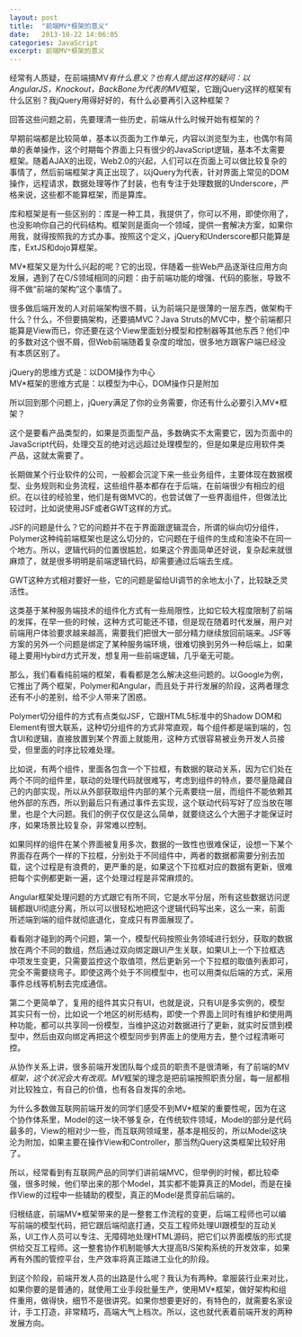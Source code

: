 ```yaml
---
layout: post
title:  "前端MV*框架的意义"
date:   2013-10-22 14:06:05
categories: JavaScript
excerpt: 前端MV*框架的意义
---
```


经常有人质疑，在前端搞MV*有什么意义？也有人提出这样的疑问：以AngularJS，Knockout，BackBone为代表的MV*框架，它跟jQuery这样的框架有什么区别？我jQuery用得好好的，有什么必要再引入这种框架？

回答这些问题之前，先要理清一些历史，前端从什么时候开始有框架的？

早期前端都是比较简单，基本以页面为工作单元，内容以浏览型为主，也偶尔有简单的表单操作，这个时期每个界面上只有很少的JavaScript逻辑，基本不太需要框架。随着AJAX的出现，Web2.0的兴起，人们可以在页面上可以做比较复杂的事情了，然后前端框架才真正出现了，以jQuery为代表，针对界面上常见的DOM操作，远程请求，数据处理等作了封装，也有专注于处理数据的Underscore，严格来说，这些都不能算框架，而是算库。

库和框架是有一些区别的：库是一种工具，我提供了，你可以不用，即使你用了，也没影响你自己的代码结构。框架则是面向一个领域，提供一套解决方案，如果你用我，就得按照我的方式办事。按照这个定义，jQuery和Underscore都只能算是库，ExtJS和dojo算框架。

MV*框架又是为什么兴起的呢？它的出现，伴随着一些Web产品逐渐往应用方向发展，遇到了在C/S领域相同的问题：由于前端功能的增强、代码的膨胀，导致不得不做“前端的架构”这个事情了。
<!--more-->
很多做后端开发的人对前端架构很不屑，认为前端只是很薄的一层东西，做架构干什么？什么，不但要搞架构，还要搞MVC？Java Struts的MVC中，整个前端都只能算是View而已，你还要在这个View里面划分模型和控制器等其他东西？他们中的多数对这个很不屑，但Web前端随着复杂度的增加，很多地方跟客户端已经没有本质区别了。

jQuery的思维方式是：以DOM操作为中心  
MV*框架的思维方式是：以模型为中心，DOM操作只是附加

所以回到那个问题上，jQuery满足了你的业务需要，你还有什么必要引入MV*框架？

这个是要看产品类型的，如果是页面型产品，多数确实不太需要它，因为页面中的JavaScript代码，处理交互的绝对远远超过处理模型的，但是如果是应用软件类产品，这就太需要了。

长期做某个行业软件的公司，一般都会沉淀下来一些业务组件，主要体现在数据模型、业务规则和业务流程，这些组件基本都存在于后端，在前端很少有相应的组织。在以往的经验里，他们是有做MVC的，也尝试做了一些界面组件，但做法比较过时，比如说使用JSF或者GWT这样的方式。

JSF的问题是什么？它的问题并不在于界面跟逻辑混合，所谓的纵向切分组件，Polymer这种纯前端框架也是这么切分的，它问题在于组件的生成和渲染不在同一个地方。所以，逻辑代码的位置很尴尬，如果这个界面简单还好说，复杂起来就很麻烦了，就是很多明明是前端逻辑代码，却需要通过后端去生成。

GWT这种方式相对要好一些，它的问题是留给UI调节的余地太小了，比较缺乏灵活性。

这类基于某种服务端技术的组件化方式有一些局限性，比如它较大程度限制了前端的发挥，在早一些的时候，这种方式可能还不错，但是现在随着时代发展，用户对前端用户体验要求越来越高，需要我们把很大一部分精力继续放回前端来。JSF等方案的另外一个问题是绑定了某种服务端环境，很难切换到另外一种后端上，如果碰上要用Hybird方式开发，想复用一些前端逻辑，几乎毫无可能。

那么，我们看看纯前端的框架，看看都是怎么解决这些问题的。以Google为例，它推出了两个框架，Polymer和Angular，而且处于并行发展的阶段，这两者理念还有不小的差别，给不少人带来了困惑。

Polymer切分组件的方式有点类似JSF，它跟HTML5标准中的Shadow DOM和Element有很大联系，这种切分组件的方式非常直观，每个组件都是端到端的，包含UI和逻辑，直接放置到某个界面上就能用，这种方式很容易被业务开发人员接受，但里面的时序比较难处理。

比如说，有两个组件，里面各包含一个下拉框，有数据的联动关系，因为它们处在两个不同的组件里，联动的处理代码就很难写，考虑到组件的特点，要尽量隐藏自己的内部实现，所以从外部获取组件内部的某个元素要绕一层，而组件不能依赖其他外部的东西，所以到最后只有通过事件去实现，这个联动代码写好了应当放在哪里，也是个大问题。我们的例子仅仅是这么简单，就要绕这么个大圈子才能保证时序，如果场景比较复杂，非常难以控制。

如果同样的组件在某个界面被复用多次，数据的一致性也很难保证，设想一下某个界面存在两个一样的下拉框，分别处于不同组件中，两者的数据都需要分别去加载，这个过程是有浪费的，更严重的是，如果这个下拉框对应的数据有更新，很难把每个实例都更新一遍，这个处理过程是非常麻烦的。

Angular框架处理问题的方式跟它有所不同，它是水平分层，所有这些数据访问逻辑都跟UI彻底分离，所以可以很轻松地把这个逻辑代码写出来，这么一来，前面所述端到端的组件就彻底退化，变成只有界面展现了。

看看刚才碰到的两个问题，第一个，模型代码按照业务领域进行划分，获取的数据放在两个不同的数组，然后通过双向绑定跟UI产生关联，如果UI上一个下拉框选中项发生变更，只需要监控这个取值项，然后更新另一个下拉框的取值列表即可，完全不需要绕弯子。即使这两个处于不同模型中，也可以用类似后端的方式，采用事件总线等机制去完成通信。

第二个更简单了，复用的组件其实只有UI，也就是说，只有UI是多实例的，模型其实只有一份，比如说一个地区的树形结构，即使一个界面上同时有维护和使用两种功能，都可以共享同一份模型，当维护这边对数据进行了更新，就实时反馈到模型中，然后由双向绑定再把这个模型同步到界面上的使用方去，整个过程清晰可控。

从协作关系上讲，很多前端开发团队每个成员的职责不是很清晰，有了前端的MV*框架，这个状况会大有改观。MV*框架的理念是把前端按照职责分层，每一层都相对比较独立，有自己的价值，也有各自发挥的余地。

为什么多数做互联网前端开发的同学们感受不到MV*框架的重要性呢，因为在这个协作体系里，Model的这一块不够复杂，在传统软件领域，Model的部分是代码最多的，View的相对少一些，而互联网领域里，基本是相反的，所以Model这块沦为附加，如果主要在操作View和Controller，那当然jQuery这类框架比较好用了。

所以，经常看到有互联网产品的同学们讲前端MVC，但举例的时候，都比较牵强，很多时候，他们举出来的那个Model，其实都不能算真正的Model，而是在操作View的过程中一些辅助的模型，真正的Model是贯穿前后端的。

归根结底，前端MV*框架带来的是一整套工作流程的变更，后端工程师也可以编写前端的模型代码，把它跟后端彻底打通，交互工程师处理UI跟模型的互动关系，UI工作人员可以专注、无障碍地处理HTML源码，把它们以界面模版的形式提供给交互工程师。这一整套协作机制能够大大提高B/S架构系统的开发效率，如果再有外围的管控平台，生产效率将真正踏进工业化的阶段。

到这个阶段，前端开发人员的出路是什么呢？我认为有两种。拿服装行业来对比，如果你要的是普通的，就使用工业手段批量生产，使用MV*框架，做好架构和组件重用，做得快，细节不是很讲究。如果你想要更好的，有特色的，就需要名家设计，手工打造，非常精巧，高端大气上档次。所以，这也就代表着前端开发的两种发展方向。
 
